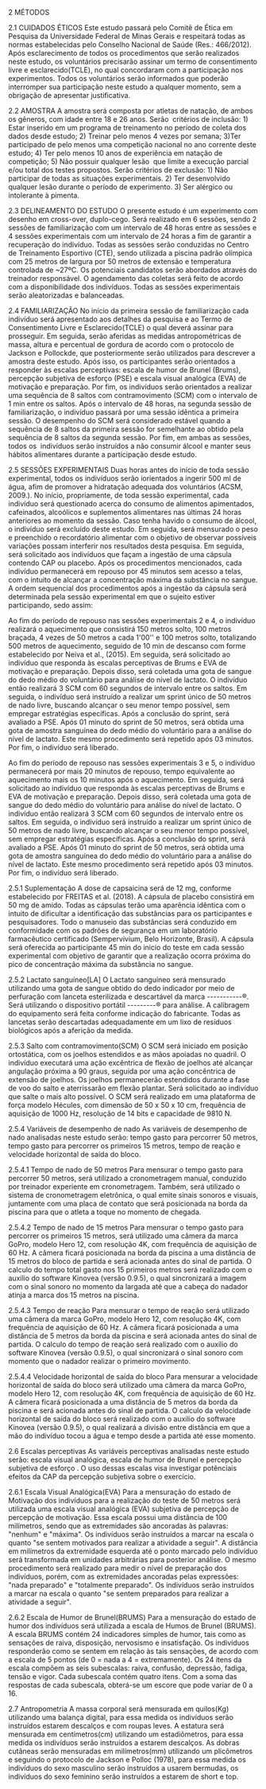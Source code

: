 2 MÉTODOS

2.1 CUIDADOS ÉTICOS
Este estudo passará pelo Comitê de Ética em Pesquisa da Universidade Federal de Minas Gerais e respeitará todas as normas estabelecidas pelo Conselho Nacional de Saúde (Res.: 466/2012). Após esclarecimento de todos os procedimentos que serão realizados neste estudo, os voluntários precisarão assinar um termo de consentimento livre e esclarecido(TCLE), no qual concordaram com a participação nos experimentos. Todos os voluntários serão informados que poderão interromper sua participação neste estudo a qualquer momento, sem a obrigação de apresentar justificativa.

2.2 AMOSTRA
A amostra será composta por atletas de natação, de ambos os gêneros, com idade entre 18 e 26 anos. Serão  critérios de inclusão: 1) Estar inserido em um programa de treinamento no período de coleta dos dados desde estudo; 2) Treinar pelo menos 4 vezes por semana; 3)Ter participado de pelo menos uma competição nacional no ano corrente deste estudo; 4) Ter pelo menos 10 anos de experiência em natação de competição; 5) Não possuir qualquer lesão  que limite a execução parcial e/ou total dos testes propostos. Serão critérios de exclusão: 1) Não participar de todas as situações experimentais. 2) Ter desenvolvido qualquer lesão durante o período de experimento. 3) Ser alérgico ou intolerante à pimenta.

2.3 DELINEAMENTO DO ESTUDO
O presente estudo é um experimento com desenho em cross-over, duplo-cego. Será realizado em 6 sessões, sendo 2 sessões de familiarização com um intervalo de 48 horas entre as sessões e 4 sessões experimentais com um intervalo de 24 horas a fim de garantir a recuperação do indivíduo. Todas as sessões serão conduzidas no Centro de Treinamento Esportivo (CTE), sendo utilizada a piscina padrão olímpica com 25 metros de largura por 50 metros de extensão e temperatura controlada de ~27ºC. Os potenciais candidatos serão abordados através do treinador responsável. O agendamento das coletas será feito de acordo com a disponibilidade dos indivíduos. Todas as sessões experimentais serão aleatorizadas e balanceadas.

2.4 FAMILIARIZAÇÃO
No início da primeira sessão de familiarização cada indivíduo será apresentado aos detalhes da pesquisa e ao Termo de Consentimento Livre e Esclarecido(TCLE) o qual deverá assinar para prosseguir. Em seguida, serão aferidas as medidas antropométricas de massa, altura e percentual de gordura de acordo com o protocolo de Jackson e Pollockde, que posteriormente serão utilizados para descrever a amostra deste estudo. Após isso, os participantes serão orientados a responder às escalas perceptivas: escala de humor de Brunel (Brums), percepção subjetiva de esforço (PSE) e escala visual analógica (EVA) de motivação e preparação. Por fim, os indivíduos serão orientados a realizar uma sequência de 8 saltos com contramovimento (SCM) com o intervalo de 1 min entre os saltos. Após o intervalo de 48 horas, na segunda sessão de familiarização, o indivíduo passará por uma sessão idêntica a primeira sessão. O desempenho do SCM  será considerado estável quando a sequência de 8 saltos da primeira sessão for semelhante ao obtido pela sequência de 8 saltos da segunda sessão. Por fim, em ambas as sessões, todos os  indivíduos serão instruídos a não consumir álcool e manter seus hábitos alimentares durante a participação desde estudo.

2.5 SESSÕES EXPERIMENTAIS
Duas horas antes do início de toda sessão experimental, todos os indivíduos serão iorientados a ingerir 500 ml de água, afim de promover a hidratação adequada dos voluntários (ACSM, 2009.). No início, propriamente, de toda sessão experimental, cada indivíduo será questionado acerca do consumo de alimentos apimentados, cafeinados, alcoólicos e suplementos alimentares nas últimas 24 horas anteriores ao momento da sessão. Caso tenha havido o consumo de álcool, o indivíduo será excluído deste estudo. Em seguida, será mensurado o peso e preenchido o recordatório alimentar com o objetivo de observar possíveis variações possam interferir nos resultados desta pesquisa. Em seguida, será solicitado aos indivíduos que façam a ingestão de uma cápsula contendo CAP ou placebo. Após os procedimentos mencionados, cada indivíduo permanecerá em repouso por 45 minutos sem acesso a telas, com o intuito de alcançar a concentração máxima da substância no sangue. A ordem sequencial dos procedimentos após a ingestão da cápsula será determinada pela sessão experimental em que o sujeito estiver participando, sedo assim:

Ao fim do período de repouso nas sessões experimentais 2 e 4, o indivíduo realizará o aquecimento que consistirá 150 metros solto, 100 metros braçada, 4 vezes de 50 metros a cada 1'00'' e 100 metros solto, totalizando 500 metros de aquecimento, seguido de 10 min de descanso com forme estabelecido por Neiva et al., (2015). Em seguida, será solicitado ao indivíduo que responda às escalas perceptivas de Brums e EVA de motivação e preparação. Depois disso, será coletada uma gota de sangue do dedo médio do voluntário para análise do nível de lactato. O indivíduo então realizará 3 SCM com 60 segundos de intervalo entre os saltos. Em seguida, o indivíduo será instruído a realizar um sprint único de 50 metros de nado livre, buscando alcançar o seu menor tempo possível, sem empregar estratégias específicas. Após a conclusão do sprint, será avaliado a PSE. Após 01 minuto do sprint de 50 metros, será obtida uma gota de amostra sanguínea do dedo médio do voluntário para a análise do nível de lactato. Este mesmo procedimento será repetido após 03 minutos. Por fim, o indivíduo será liberado.

Ao fim do período de repouso nas sessões experimentais 3 e 5, o indivíduo permanecerá por mais 20 minutos de repouso, tempo equivalente ao aquecimento mais os 10 minutos após o aquecimento. Em seguida, será solicitado ao indivíduo que responda às escalas perceptivas de Brums e EVA de motivação e preparação. Depois disso, será coletada uma gota de sangue do dedo médio do voluntário para análise do nível de lactato. O indivíduo então realizará 3 SCM com 60 segundos de intervalo entre os saltos. Em seguida, o indivíduo será instruído a realizar um sprint único de 50 metros de nado livre, buscando alcançar o seu menor tempo possível, sem empregar estratégias específicas. Após a conclusão do sprint, será avaliado a PSE. Após 01 minuto do sprint de 50 metros, será obtida uma gota de amostra sanguínea do dedo médio do voluntário para a análise do nível de lactato. Este mesmo procedimento será repetido após 03 minutos. Por fim, o indivíduo será liberado.

2.5.1 Suplementação
A dose de capsaicina será de 12 mg, conforme estabelecido por FREITAS et al. (2018). A cápsula de placebo consistirá em 50 mg de amido. Todas as cápsulas terão uma aparência idêntica com o intuito de dificultar a identificação das substâncias para os participantes e pesquisadores. Todo o manuseio das substâncias será conduzido em conformidade com os padrões de segurança em um laboratório farmacêutico certificado (Sempervivium, Belo Horizonte, Brasil). A cápsula será oferecida ao participante 45 min do inicio do teste em cada sessão experimental com objetivo de garantir que a realização ocorra próxima do pico de concentração máxima da substância no sangue.

2.5.2 Lactato sanguíneo[LA]
O Lactato sanguíneo será mensurado utilizando uma gota de sangue obtido do dedo indicador por meio de perfuração com lanceta esterilizada e descartável da marca -----------®. Será utilizando o dispositivo portátil ---------® para análise. A calibragem do equipamento será feita conforme indicação do fabricante. Todas as lancetas serão descartadas adequadamente em um lixo de resíduos biológicos após a aferição da medida.

2.5.3 Salto com contramovimento(SCM)
O SCM será iniciado em posição ortostática, com os joelhos estendidos e as mãos apoiadas no quadril. O indivíduo executará uma ação excêntrica de flexão de joelhos até alcançar angulação próxima a 90 graus, seguida por uma ação concêntrica de extensão de joelhos. Os joelhos permanecerão estendidos durante a fase de voo do salto e aterrissarão em flexão plantar. Será solicitado ao indivíduo que salte o mais alto possível. O SCM será realizado em uma plataforma de força modelo Hécules, com dimensão de 50 x 50 x 10 cm, frequência de aquisição de 1000 Hz, resolução de 14 bits e capacidade de 9810 N. 

2.5.4 Variáveis de desempenho de nado 
As variáveis de desempenho de nado analisadas neste estudo serão: tempo gasto para percorrer 50 metros, tempo gasto para percorrer os primeiros 15 metros, tempo de reação e velocidade horizontal de saída do bloco.

2.5.4.1 Tempo de nado de 50 metros 
Para mensurar o tempo gasto para percorrer 50 metros, será utilizado a cronometragem manual, conduzido por treinador experiente em cronometragem. Também, será utilizado o sistema de cronometragem eletrônica, o qual emite sinais sonoros e visuais, juntamente com uma placa de contato que será posicionada na borda da piscina para que o atleta a toque no momento de chegada.

2.5.4.2 Tempo de nado de 15 metros 
Para mensurar o tempo gasto para percorrer os primeiros 15 metros, será utilizado uma câmera da marca GoPro, modelo Hero 12, com resolução 4K, com frequência de aquisição de 60 Hz. A câmera ficará posicionada na borda da piscina a uma distância de 15 metros do bloco de partida e será acionada antes do sinal de partida. O calculo do tempo total gasto nos 15 primeiros metros será realizado com o auxilio do software Kinovea (versão 0.9.5), o qual sincronizará a imagem com o sinal sonoro no momento da largada até que a cabeça do nadador atinja a marca dos 15 metros na piscina.

2.5.4.3 Tempo de reação 
Para mensurar o tempo de reação será utilizado uma câmera da marca GoPro, modelo Hero 12, com resolução 4K, com frequência de aquisição de 60 Hz. A câmera ficará posicionada a uma distância de 5 metros da borda da piscina e será acionada antes do sinal de partida. O calculo do tempo de reação será realizado com o auxilio do software Kinovea (versão 0.9.5), o qual sincronizará o sinal sonoro com momento que o nadador realizar o primeiro movimento.

2.5.4.4 Velocidade horizontal de saída do bloco 
Para mensurar a velocidade horizontal de saída do bloco será utilizado uma câmera da marca GoPro, modelo Hero 12, com resolução 4K, com frequência de aquisição de 60 Hz. A câmera ficará posicionada a uma distância de 5 metros da borda da piscina e será acionada antes do sinal de partida. O calculo da velocidade horizontal de saída do bloco será realizado com o auxilio do software Kinovea (versão 0.9.5), o qual realizará a divisão entre distância em que a mão do indivíduo tocou a água e tempo desde a partida até esse momento.

2.6 Escalas perceptivas 
As variáveis perceptivas analisadas neste estudo serão: escala visual analógica, escala de humor de Brunel e percepção subjetiva de esforço . O uso dessas escalas visa investigar potênciais efeitos da CAP da percepção subjetiva sobre o exercício.

2.6.1 Escala Visual Analógica(EVA) 
Para a mensuração do estado de Motivação dos indivíduos para a realização do teste de 50 metros será utilizada uma escala visual analógica (EVA) subjetiva de percepção de percepção de motivação. Essa escala possui uma distância de 100 milímetros, sendo que as extremidades são ancoradas às palavras: "nenhum" e "máxima". Os indivíduos serão instruídos a marcar na escala o quanto "se sentem motivados para realizar a atividade a seguir". A distância em milímetros da extremidade esquerda até o ponto marcado pelo indivíduo será transformada em unidades arbitrárias para posterior análise. O mesmo procedimento será realizado para medir o nível de preparação dos indivíduos, porém, com as extremidades ancoradas pelas expressões: "nada preparado" e "totalmente preparado". Os indivíduos serão instruídos a marcar na escala o quanto "se sentem preparados para realizar a atividade a seguir".

2.6.2 Escala de Humor de Brunel(BRUMS) 
Para a mensuração do estado de humor dos indivíduos será utilizada a escala de Humos de Brunel (BRUMS). A escala BRUMS contém 24 indicadores simples de humor, tais como as sensações de raiva, disposição, nervosismo e insatisfação. Os indivíduos responderão como se sentem em relação às tais sensações, de acordo com a escala de 5 pontos (de 0 = nada a 4 = extremamente). Os 24 itens da escala compõem as seis subescalas: raiva, confusão, depressão, fadiga, tensão e vigor. Cada subescala contém quatro itens. Com a soma das respostas de cada subescala, obterá-se um escore que pode variar de 0 a 16.

2.7 Antropometria 
A massa corporal será mensurada em quilos(Kg) utilizando uma balança digital, para essa medida os indivíduos serão instruídos estarem descalços e com roupas leves. A estatura será mensurada em centímetros(cm) utilizando um estadiômetros, para essa medida os indivíduos serão instruídos a estarem descalços. As dobras cutâneas serão mensuradas em milímetros(mm) utilizando um plicômetros e seguindo o protocolo de Jackson e Polloc (1978), para essa medida os indivíduos do sexo masculino serão instruídos a usarem bermudas, os indivíduos do sexo feminino serão instruídos a estarem de short e top.